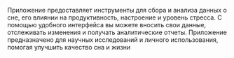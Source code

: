 Приложение предоставляет инструменты для сбора и анализа данных о сне, его влиянии на продуктивность, 
                       настроение и уровень стресса. С помощью удобного интерфейса вы можете вносить свои данные, отслеживать 
                       изменения и получать аналитические отчеты. Приложение предназначено для научных исследований и личного 
                       использования, помогая улучшить качество сна и жизни